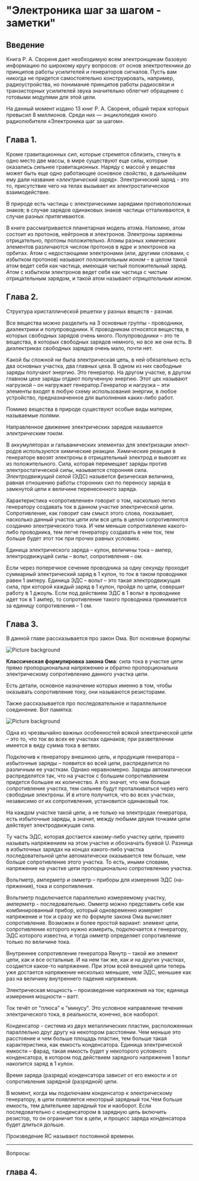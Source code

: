 # "Электроника шаг за шагом - заметки"

## Введение

Книга Р. А. Свореня дает необходимую всем электронщикам базовую информацию по широкому кругу вопросов: от основ электротехники до принципов работы усилителей и генераторов сигналов. Пусть вам никогда не придется самостоятельно конструировать, например, радиоустройства, но понимание принципов работы радиосвязи и транзисторных усилителей звука значительно облегчит обращение с готовыми модулями для этой цели.

На данный момент издано 13  книг Р. А. Свореня, общий тираж которых превысил 8 миллионов. Среди них — энциклопедия юного радиолюбителя «Электроника шаг за шагом».

## Глава 1.

Кроме гравитационных сил, которые стремятся сблизить, стянуть в одно место две массы, в мире существуют еще  силы, которые оказались сильнее гравитационных. Наряду с массой у вещества может быть еще одно работающее основное свойство, в дальнейшем ему дали название «*электрический заряд*». Электрический заряд - это то, присутствие чего на телах вызывает их электростатическое взаимодействие.

В природе есть частицы с электрическими зарядами противоположных знаков; в случае зарядов одинаковых знаков частицы отталкиваются, в случае разных притягиваются.

В книге рассматривается планетарная модель атома. Напомню, атом состоит из протонов, нейтронов и электронов. Электроны заряжены отрицательно, протоны положительно. Атомы разных химических элементов различаются числом протонов в ядре и электронов на орбитах. Атом с недостающими электронами (или, другими словами, с избытком протонов) называют *положительным ионом* – в целом такой атом ведет себя как час­тица, имеющая чистый положительный заряд. Атом с избытком электронов ведет себя как частица с чистым отрицательным зарядом, и такой атом называют *отрицательным ионом*.

## Глава 2.

Структура кристаллической решетки у разных веществ - разная.

Все вещества можно разделить на 3 основные группы - проводники, диэлектрики и полупроводники. К проводникам относятся вещества, в которых свободных зарядов
очень много. Полупроводники – это те вещества, в которых свободных зарядов немного, но все же они есть. В диэлектриках свободных зарядов очень мало, почти нет.

Какой бы сложной ни была электрическая цепь, в ней обязательно есть два основных участка, два главных цеха. В одном из них свободные заряды получают энергию. Это генератор. На другом участке, в другом главном цехе заряды отдают полученную энергию. Этот цех называют нагрузкой – он нагружает генератор.Генератор и нагрузка – эти элементы входят в любую схему использования энергии, в любое устройство, предназначенное для выполнения каких-либо работ.

Помимо вещества в природе существуют особые виды материи, называемые *полями*.

Направленное движение электрических зарядов называется *электрическим током*.

В аккумуляторах и гальванических элементах для электризации элект­родов используются химические реакции. Химические реакции в генераторе ввозят электроны в отрицательный электрод и вывозят их из положительного. Сила, которая перемещает заряды против электростатической силы, называется сторонняя сила. *Электродвижущей силой* (ЭДС) назывется физическая величина, равная отношению работы сторонних сил по переносу заряда в замкнутой цепи к величине перенесенного заряда.

Характеристика «сопротивление» говорит о том, насколько легко генератору создавать ток в данном участке электрической цепи. Сопротивление, как говорит сам смысл этого слова, показывает, насколько данный участок цепи или вся цепь в целом сопротивляются созданию электрического тока. И чем меньше сопротивление какого-либо провод­ника, тем легче генератору создавать в нем ток, тем больше будет этот ток при прочих равных условиях. 

Единица электрического заряда – кулон, величины тока – ампер, электродвижущей силы – вольт, сопротивления – ом.

 Если через поперечное сечение проводника за одну секунду проходит суммарный электрический заряд в 1 кулон, то ток в таком провод­нике равен 1 амперу. Единица ЭДС – вольт – это такая электродвижущая сила, при которой каждый заряд в 1 кулон, пройдя по цепи, совершит работу в 1 джоуль. Если под действием ЭДС в 1 вольт в проводнике идет ток в 1 ампер, то сопротивление такого проводника принимается за единицу сопротивления – 1 ом.

## Глава 3.

В данной главе рассказывается про закон Ома. Вот основные формулы:

![Picture background](https://avatars.mds.yandex.net/i?id=c4b287e33ad11d82d04f473062b03c23_l-11444350-images-thumbs&n=13)

**Классическая формулировка закона Ома**: сила тока в участке цепи прямо пропорциональна напряжению и обратно пропорциональна электрическому сопротивлению данного участка цепи.

Есть детали, основное назначение которых именно в том, чтобы оказывать сопротивление току, они называются резисторами.

Также рассказывается про последовательное и параллельное соединение. Вот памятка:

![Picture background](https://u-keramika.ru/wp-content/uploads/c/a/d/cad989dd91b26aa3501bd35c43fa857e.jpeg)

Одна из чрезвычайно важных особенностей всякой электричес­кой цепи – это то, что ток во всех ее участках одинаков; при разветвлении имеется в виду сумма тока в ветвях.

Подключив к генератору внешнюю цепь, и продукция генератора – избыточные заряды – появится во всей цепи, распределится по различным ее участкам. Однако неравномерно. Заряды автоматически распределятся так, что на участок с большим сопротивлением придется большее их количество. А это значит, что чем больше
сопротивление участка, тем сильнее будут проталкиваться через него свободные электроны. И в итоге получится, что во всех участках, независимо от их сопротивления, установится одинаковый ток.

На каждом участке такой цепи, а не только на элект­родах генератора, есть избыточные заряды, а значит, между любыми двумя точками цепи действует электродвижущая сила.

Ту часть ЭДС, которая достается какому-либо участку цепи, принято называть напряжением на этом участке и обозначать буквой U. Разница в избыточных зарядах на концах какого-либо участка последовательной цепи автоматически оказывается тем больше, чем больше сопротивление этого участка. То есть, иными словами, напряжение на участке цепи пропорционально сопротивлению участка.

Вольтметр, амперметр и омметр – приборы для измерения ЭДС (на-
пряжения), тока и сопротивления.

Вольтметр подключается параллельно измеряемому участку, амперметр - последовательно. Омметр можно представить себе как комбинированный прибор, который одновременно измеряет напряжение и ток и сразу же по формуле закона Ома вычисляет сопротивление. Возможен и более прос­той вариант: элемент цепи, сопротивление которого нужно измерить, подключается к генератору, ЭДС которого известна, и тогда омметр определяет сопротивление только по величине тока.

Внутреннее сопротивление генератора Rвнутр – такой же элемент цепи, как и все остальные. И на нем так же, как и на других участках, создается какое-то напряжение. При этом всей внешней цепи теперь уже достается напряжение несколько меньшее, чем ЭДС, меньшее как раз на величину внутреннего падения напряжения.

Электрическая мощность – произведение напряжения на ток; единица измерения мощности – ватт.

Ток течёт от "плюса" к "минусу". Это условное направление течения электрического тока, в реальности, конечно, все наоборот.

Конденсатор - система из двух металлических пластин, расположенных параллельно друг другу на некотором расстоянии. Чем меньше это расстояние и чем больше площадь пластин, тем больше такая характеристика, как емкость конденсатора. Единица электрической емкости – фарад, такая емкость будет у некоторого условного конденсатора, в котором под действием зарядного напряжения 1 вольт накопится заряд в 1 кулон.

Время заряда (разряда) конденсатора зависит от его емкости и от 
сопротивления зарядной (разрядной) цепи.

В момент, когда мы подключаем конденсатор к электрическому генератору, в цепи появляется некоторый зарядный ток.Чем больше емкость, тем длительнее зарядный ток и наоборот. Если последовательно с конденсатором в зарядную цепь включить резистор, то он ограничит ток в цепи, и процесс заряда конденсатора будет длиться дольше.

Произведение RC называют постоянной времени.

------------------------------------------------------------------------------------------------------------------------------

Вопросы:



## глава 4.
